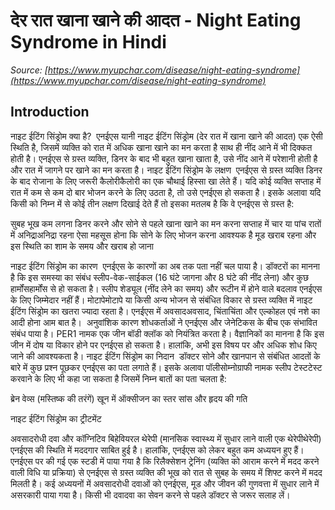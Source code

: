 # देर रात खाना खाने की आदत - Night Eating Syndrome in Hindi
_Source: [https://www.myupchar.com/disease/night-eating-syndrome](https://www.myupchar.com/disease/night-eating-syndrome)_

## Introduction
नाइट ईटिंग सिंड्रोम क्या है? 
एनईएस यानी नाइट ईटिंग सिंड्रोम (देर रात में खाना खाने की आदत) एक ऐसी स्थिति है, जिसमें व्यक्ति को रात में अधिक खाना खाने का मन करता है साथ ही नींद आने में भी दिक्कत होती है। एनईएस से ग्रस्त व्यक्ति, डिनर के बाद भी बहुत खाना खाता है, उसे नींद आने में परेशानी होती है और रात में जागने पर खाने का मन करता है।
नाइट ईटिंग सिंड्रोम के लक्षण 
एनईएस से ग्रस्त व्यक्ति डिनर के बाद रोजाना के लिए जरूरी कैलोरीकैलोरी का एक चौथाई हिस्सा खा लेते हैं। यदि कोई व्यक्ति सप्ताह में रात में कम से कम दो बार भोजन करने के लिए उठता है, तो उसे एनईएस हो सकता है। इसके अलावा यदि किसी को निम्न में से कोई तीन लक्षण दिखाई देते हैं तो इसका मतलब है कि वे एनईएस से ग्रस्त है:

सुबह भूख कम लगना
डिनर करने और सोने से पहले खाना खाने का मन करना
सप्ताह में चार या पांच रातों में अनिद्राअनिद्रा रहना
ऐसा महसूस होना कि सोने के लिए भोजन करना आवश्यक है
मूड खराब रहना और इस स्थिति का शाम के समय और खराब हो जाना

नाइट ईटिंग सिंड्रोम का कारण 
एनईएस के कारणों का अब तक पता नहीं चल पाया है। डॉक्टरों का मानना है कि इस समस्या का संबंध स्लीप-वेक-साईकल (16 घंटे जागना और 8 घंटे की नींद लेना) और कुछ हार्मोंसहार्मोंस से हो सकता है। स्लीप शेड्यूल (नींद लेने का समय) और रूटीन में होने वाले बदलाव एनईएस के लिए जिम्मेदार नहीं हैं।
मोटापेमोटापे या किसी अन्य भोजन से संबंधित विकार से ग्रस्त व्यक्ति में नाइट ईटिंग सिंड्रोम का खतरा ज्यादा रहता है। एनईएस में अवसादअवसाद, चिंताचिंता और एल्कोहल एवं नशे का आदी होना आम बात है। 
अनुवांशिक कारण
शोधकर्ताओं ने एनईएस और जेनेटिकस के बीच एक संभावित संबंध पाया है। PER1 नामक एक जीन बॉडी क्लॉक को नियंत्रित करता है। वैज्ञानिकों का मानना है कि इस जीन में दोष या विकार होने पर एनईएस हो सकता है। हालांकि, अभी इस विषय पर और अधिक शोध किए जाने की आवश्यकता है।
नाइट ईटिंग सिंड्रोम का निदान 
डॉक्टर सोने और खानपान से संबंधित आदतों के बारे में कुछ प्रश्न पूछकर एनईएस का पता लगाते हैं। इसके अलावा पॉलीसोम्नोग्राफी नामक स्लीप टेस्टटेस्ट करवाने के लिए भी कहा जा सकता है जिसमें निम्न बातों का पता चलता है:

ब्रेन वेव्स (मस्तिष्क की तरंगें)
खून में ऑक्सीजन का स्तर
सांस और हृदय की गति

नाइट ईटिंग सिंड्रोम का ट्रीटमेंट 

अवसादरोधी दवा और कॉग्निटिव बिहेवियरल थेरेपी (मानसिक स्वास्थ्य में सुधार लाने वाली एक थेरेपीथेरेपी) एनईएस की स्थिति में मददगार साबित हुई है। हालांकि, एनईएस को लेकर बहुत कम अध्ययन हुए हैं। 
एनईएस पर की गई एक स्टडी में पाया गया है कि रिलैक्सेशन ट्रेनिंग (व्यक्ति को आराम करने में मदद करने वाली विधि या प्रक्रिया) से एनईएस से ग्रस्त व्यक्ति की भूख को रात से सुबह के समय में शिफ्ट करने में मदद मिलती है।
कई अध्ययनों में अवसादरोधी दवाओं को एनईएस, मूड और जीवन की गुणवत्ता में सुधार लाने में असरकारी पाया गया है।
किसी भी दवादवा का सेवन करने से पहले डॉक्टर से जरूर सलाह लें।

